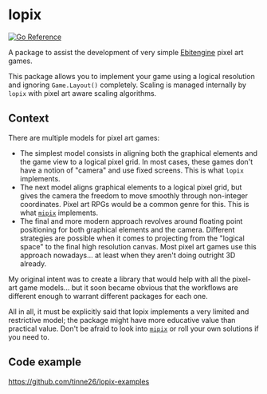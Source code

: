 # lopix

[![Go Reference](https://pkg.go.dev/badge/github.com/tinne26/lopix.svg)](https://pkg.go.dev/github.com/tinne26/lopix)

A package to assist the development of very simple [Ebitengine](https://ebitengine.org) pixel art games.

This package allows you to implement your game using a logical resolution and ignoring `Game.Layout()` completely. Scaling is managed internally by `lopix` with pixel art aware scaling algorithms.

## Context

There are multiple models for pixel art games:
- The simplest model consists in aligning both the graphical elements and the game view to a logical pixel grid. In most cases, these games don't have a notion of "camera" and use fixed screens. This is what `lopix` implements.
- The next model aligns graphical elements to a logical pixel grid, but gives the camera the freedom to move smoothly through non-integer coordinates. Pixel art RPGs would be a common genre for this. This is what [`mipix`](https://github.com/tinne26/mipix) implements.
- The final and more modern approach revolves around floating point positioning for both graphical elements and the camera. Different strategies are possible when it comes to projecting from the "logical space" to the final high resolution canvas. Most pixel art games use this approach nowadays... at least when they aren't doing outright 3D already.

My original intent was to create a library that would help with all the pixel-art game models... but it soon became obvious that the workflows are different enough to warrant different packages for each one.

All in all, it must be explicitly said that lopix implements a very limited and restrictive model; the package might have more educative value than practical value. Don't be afraid to look into [`mipix`](https://github.com/tinne26/mipix) or roll your own solutions if you need to.

## Code example

https://github.com/tinne26/lopix-examples

